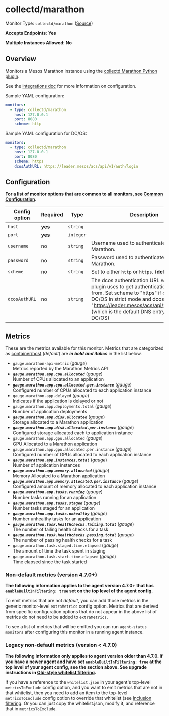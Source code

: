 <!--- GENERATED BY gomplate from scripts/docs/monitor-page.md.tmpl --->

# collectd/marathon

Monitor Type: `collectd/marathon` ([Source](https://github.com/signalfx/signalfx-agent/tree/master/internal/monitors/collectd/marathon))

**Accepts Endpoints**: **Yes**

**Multiple Instances Allowed**: **No**

## Overview

Monitors a Mesos Marathon instance using the
[collectd Marathon Python plugin](https://github.com/signalfx/collectd-marathon).

See the [integrations
doc](https://github.com/signalfx/integrations/tree/master/collectd-marathon)
for more information on configuration.

Sample YAML configuration:

```yaml
monitors:
  - type: collectd/marathon
    host: 127.0.0.1
    port: 8080
    scheme: http
```

Sample YAML configuration for DC/OS:

```yaml
monitors:
  - type: collectd/marathon
    host: 127.0.0.1
    port: 8080
    scheme: https
    dcosAuthURL: https://leader.mesos/acs/api/v1/auth/login
```


## Configuration

**For a list of monitor options that are common to all monitors, see [Common
Configuration](../monitor-config.md#common-configuration).**


| Config option | Required | Type | Description |
| --- | --- | --- | --- |
| `host` | **yes** | `string` |  |
| `port` | **yes** | `integer` |  |
| `username` | no | `string` | Username used to authenticate with Marathon. |
| `password` | no | `string` | Password used to authenticate with Marathon. |
| `scheme` | no | `string` | Set to either `http` or `https`. (**default:** `http`) |
| `dcosAuthURL` | no | `string` | The dcos authentication URL which the plugin uses to get authentication tokens from. Set scheme to "https" if operating DC/OS in strict mode and dcosAuthURL to "https://leader.mesos/acs/api/v1/auth/login" (which is the default DNS entry provided by DC/OS) |


## Metrics

These are the metrics available for this monitor.
Metrics that are categorized as
[container/host](https://docs.signalfx.com/en/latest/admin-guide/usage.html#about-custom-bundled-and-high-resolution-metrics)
(*default*) are ***in bold and italics*** in the list below.


 - `gauge.marathon-api-metric` (*gauge*)<br>    Metrics reported by the Marathon Metrics API
 - ***`gauge.marathon.app.cpu.allocated`*** (*gauge*)<br>    Number of CPUs allocated to an application
 - ***`gauge.marathon.app.cpu.allocated.per.instance`*** (*gauge*)<br>    Configured number of CPUs allocated to each application instance
 - `gauge.marathon.app.delayed` (*gauge*)<br>    Indicates if the application is delayed or not
 - `gauge.marathon.app.deployments.total` (*gauge*)<br>    Number of application deployments
 - ***`gauge.marathon.app.disk.allocated`*** (*gauge*)<br>    Storage allocated to a Marathon application
 - ***`gauge.marathon.app.disk.allocated.per.instance`*** (*gauge*)<br>    Configured storage allocated each to application instance
 - `gauge.marathon.app.gpu.allocated` (*gauge*)<br>    GPU Allocated to a Marathon application
 - `gauge.marathon.app.gpu.allocated.per.instance` (*gauge*)<br>    Configured number of GPUs allocated to each application instance
 - ***`gauge.marathon.app.instances.total`*** (*gauge*)<br>    Number of application instances
 - ***`gauge.marathon.app.memory.allocated`*** (*gauge*)<br>    Memory Allocated to a Marathon application
 - ***`gauge.marathon.app.memory.allocated.per.instance`*** (*gauge*)<br>    Configured amount of memory allocated to each application instance
 - ***`gauge.marathon.app.tasks.running`*** (*gauge*)<br>    Number tasks running for an application
 - ***`gauge.marathon.app.tasks.staged`*** (*gauge*)<br>    Number tasks staged for an application
 - ***`gauge.marathon.app.tasks.unhealthy`*** (*gauge*)<br>    Number unhealthy tasks for an application
 - ***`gauge.marathon.task.healthchecks.failing.total`*** (*gauge*)<br>    The number of failing health checks for a task
 - ***`gauge.marathon.task.healthchecks.passing.total`*** (*gauge*)<br>    The number of passing health checks for a task
 - `gauge.marathon.task.staged.time.elapsed` (*gauge*)<br>    The amount of time the task spent in staging
 - `gauge.marathon.task.start.time.elapsed` (*gauge*)<br>    Time elapsed since the task started

### Non-default metrics (version 4.7.0+)

**The following information applies to the agent version 4.7.0+ that has
`enableBuiltInFiltering: true` set on the top level of the agent config.**

To emit metrics that are not _default_, you can add those metrics in the
generic monitor-level `extraMetrics` config option.  Metrics that are derived
from specific configuration options that do not appear in the above list of
metrics do not need to be added to `extraMetrics`.

To see a list of metrics that will be emitted you can run `agent-status
monitors` after configuring this monitor in a running agent instance.

### Legacy non-default metrics (version < 4.7.0)

**The following information only applies to agent version older than 4.7.0. If
you have a newer agent and have set `enableBuiltInFiltering: true` at the top
level of your agent config, see the section above. See upgrade instructions in
[Old-style whitelist filtering](../legacy-filtering.md#old-style-whitelist-filtering).**

If you have a reference to the `whitelist.json` in your agent's top-level
`metricsToExclude` config option, and you want to emit metrics that are not in
that whitelist, then you need to add an item to the top-level
`metricsToInclude` config option to override that whitelist (see [Inclusion
filtering](../legacy-filtering.md#inclusion-filtering).  Or you can just
copy the whitelist.json, modify it, and reference that in `metricsToExclude`.



